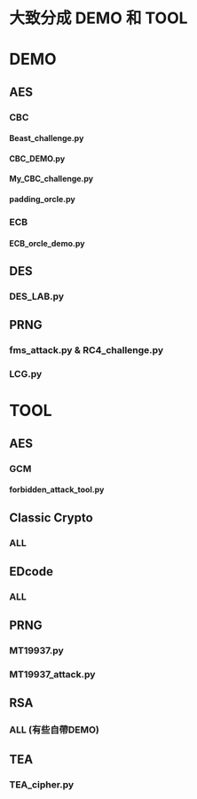 # 大致分成 DEMO 和 TOOL

# DEMO

## AES
### CBC
#### Beast_challenge.py
#### CBC_DEMO.py
#### My_CBC_challenge.py
#### padding_orcle.py

### ECB
#### ECB_orcle_demo.py

## DES
### DES_LAB.py

## PRNG
### fms_attack.py & RC4_challenge.py
### LCG.py

# TOOL
## AES
### GCM
#### forbidden_attack_tool.py

## Classic Crypto
### ALL

## EDcode
### ALL

## PRNG
### MT19937.py
### MT19937_attack.py

## RSA
### ALL (有些自帶DEMO)
## TEA
### TEA_cipher.py
